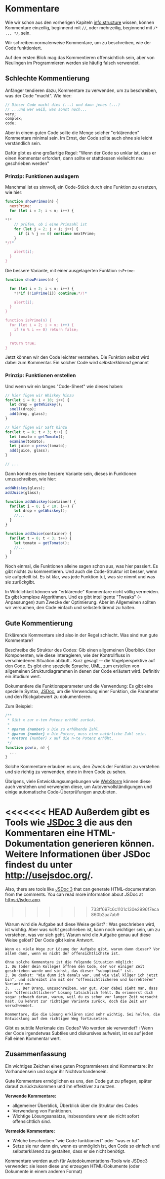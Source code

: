 # Kommentare

Wie wir schon aus den vorherigen Kapiteln <info:structure> wissen, können Kommentare einzeilig, beginnend mit  `//`, oder mehrzeilig, beginnend mit `/* ... */`, sein.

Wir schreiben normalerweise Kommentare, um zu beschreiben, wie der Code funktioniert.

Auf den ersten Blick mag das Kommentieren offensichtlich sein, aber von Neulingen im Programmieren werden sie häufig falsch verwendet.

## Schlechte Kommentierung

Anfänger tendieren dazu, Kommentare zu verwenden, um zu beschreiben, was der Code "macht". Wie hier:

```js
// Dieser Code macht dies (...) und dann jenes (...)
// ...und wer weiß, was sonst noch...
very;
complex;
code;
```

Aber in einem guten Code sollte die Menge solcher "erklärenden" Kommentare minimal sein. Im Ernst, der Code sollte auch ohne sie leicht verständlich sein.

Dafür gibt es eine großartige Regel: "Wenn der Code so unklar ist, dass er einen Kommentar erfordert, dann sollte er stattdessen vielleicht neu geschrieben werden"

### Prinzip: Funktionen auslagern

Manchmal ist es sinnvoll, ein Code-Stück durch eine Funktion zu ersetzen, wie hier:

```js
function showPrimes(n) {
  nextPrime:
  for (let i = 2; i < n; i++) {

*!*
    // prüfen, ob i eine Primzahl ist
    for (let j = 2; j < i; j++) {
      if (i % j == 0) continue nextPrime;
    }
*/!*

    alert(i);
  }
}
```

Die bessere Variante, mit einer ausgelagerten Funktion `isPrime`:


```js
function showPrimes(n) {

  for (let i = 2; i < n; i++) {
    *!*if (!isPrime(i)) continue;*/!*

    alert(i);  
  }
}

function isPrime(n) {
  for (let i = 2; i < n; i++) {
    if (n % i == 0) return false;
  }

  return true;
}
```

Jetzt können wir den Code leichter verstehen. Die Funktion selbst wird dabei zum Kommentar. Ein solcher Code wird *selbsterklärend* genannt

### Prinzip: Funktionen erstellen

Und wenn wir ein langes "Code-Sheet" wie dieses haben:

```js
// hier fügen wir Whiskey hinzu
for(let i = 0; i < 10; i++) {
  let drop = getWhiskey();
  smell(drop);
  add(drop, glass);
}

// hier fügen wir Saft hinzu
for(let t = 0; t < 3; t++) {
  let tomato = getTomato();
  examine(tomato);
  let juice = press(tomato);
  add(juice, glass);
}

// ...
```

Dann könnte es eine bessere Variante sein, dieses in Funktionen umzuschreiben, wie hier:

```js
addWhiskey(glass);
addJuice(glass);

function addWhiskey(container) {
  for(let i = 0; i < 10; i++) {
    let drop = getWhiskey();
    //...
  }
}

function addJuice(container) {
  for(let t = 0; t < 3; t++) {
    let tomato = getTomato();
    //...
  }
}
```

Noch einmal, die Funktionen alleine sagen schon aus, was hier passiert. Es gibt nichts zu kommentieren. Und auch die Code-Struktur ist besser, wenn sie aufgeteilt ist. Es ist klar, was jede Funktion tut, was sie nimmt und was sie zurückgibt.

In Wirklichkeit können wir "erklärende" Kommentare nicht völlig vermeiden. Es gibt komplexe Algorithmen. Und es gibt intelligente "Tweaks" (= Anpassungen) zum Zwecke der Optimierung. Aber im Allgemeinen sollten wir versuchen, den Code einfach und selbsterklärend zu halten.

## Gute Kommentierung

Erklärende Kommentare sind also in der Regel schlecht. Was sind nun gute Kommentare?

Beschreibe die Struktur des Codes: Gib einen allgemeinen Überblick über Komponenten, wie diese interagieren, wie der Kontrollfluss in verschiedenen Situation abläuft.. Kurz gesagt -- die Vogelperspektive auf den Code. Es gibt eine spezielle Sprache, [UML](https://de.wikipedia.org/wiki/Unified_Modeling_Language), zum erstellen von allgemeinen Strukturdiagrammen in denen der Code erläutert wird. Definitiv ein Studium wert.

Dokumentiere die Funktionsparameter und die Verwendung: Es gibt eine spezielle Syntax, [JSDoc](http://en.wikipedia.org/wiki/JSDoc), um die Verwendung einer Funktion, die Parameter und den Rückgabewert zu dokumentieren.

Zum Beispiel:
```js
/**
 * Gibt x zur n-ten Potenz erhöht zurück.
 *
 * @param {number} x Die zu erhöhende Zahl.
 * @param {number} n Die Potenz, muss eine natürliche Zahl sein.
 * @return {number} x auf die n-te Potenz erhöht.
 */
function pow(x, n) {
  ...
}
```

Solche Kommentare erlauben es uns, den Zweck der Funktion zu verstehen und sie richtig zu verwenden, ohne in ihren Code zu sehen.

Übrigens, viele Entwicklungsumgebungen wie [WebStorm](https://www.jetbrains.com/de-de/webstorm/) können diese auch verstehen und verwenden diese, um Autovervollständigungen und einige automatische Code-Überprüfungen anzubieten.

<<<<<<< HEAD
Außerdem gibt es Tools wie [JSDoc 3](https://github.com/jsdoc3/jsdoc) die aus den Kommentaren eine HTML-Dokumentation generieren können. Weitere Informationen über JSDoc findest du unter <http://usejsdoc.org/>.
=======
Also, there are tools like [JSDoc 3](https://github.com/jsdoc/jsdoc) that can generate HTML-documentation from the comments. You can read more information about JSDoc at <https://jsdoc.app>.
>>>>>>> 733ff697c6c1101c130e2996f7eca860b2aa7ab9

Warum wird die Aufgabe auf diese Weise gelöst? : Was geschrieben wird, ist wichtig. Aber was *nicht* geschrieben ist, kann noch wichtiger sein, um zu verstehen, was vor sich geht. Warum wird die Aufgabe genau auf diese Weise gelöst? Der Code gibt keine Antwort.

    Wenn es viele Wege zur Lösung der Aufgabe gibt, warum dann dieser? Vor allem dann, wenn es nicht der offensichtlichste ist.
    
    Ohne solche Kommentare ist die folgende Situation möglich:
    1. Du (oder dein Kollege) öffnen den Code, der vor einiger Zeit geschrieben wurde und siehst, das dieser "suboptimal" ist.
    2. Du denkst: "Wie dumm ich damals war, und wie viel klüger ich jetzt bin", und schreibst ihn mit der "offensichtlicheren und korrekteren" Variante um.
    3.  ... Der Drang, umzuschreiben, war gut. Aber dabei sieht man, dass die "offensichtlichere" Lösung tatsächlich fehlt. Du erinnerst dich sogar schwach daran, warum, weil du es schon vor langer Zeit versucht hast. Du kehrst zur richtigen Variante zurück, doch die Zeit war verschwendet.
    
    Kommentare, die die Lösung erklären sind sehr wichtig. Sei helfen, die Entwicklung auf dem richtigen Weg fortzusetzen. 

Gibt es subtile Merkmale des Codes? Wo werden sie verwendet? : Wenn der Code irgendetwas Subtiles und diskursives aufweist, ist es auf jeden Fall einen Kommentar wert.

## Zusammenfassung

Ein wichtiges Zeichen eines guten Programmierers sind Kommentare: ihr Vorhandensein und sogar ihr Nichtvorhandensein.

Gute Kommentare ermöglichen es uns, den Code gut zu pflegen, später darauf zurückzukommen und ihn effektiver zu nutzen.

**Verwende Kommentare:**

- allgemeiner Überblick, Überblick über die Struktur des Codes
- Verwendung von Funktionen.
- Wichtige Lösungsansätze, insbesondere wenn sie nicht sofort offensichtlich sind.

**Vermeide Kommentare:**

- Welche beschreiben "wie Code funktioniert" oder "was er tut"
- Setze sie nur dann ein, wenn es unmöglich ist, den Code so einfach und selbsterklärend zu gestalten, dass er sie nicht benötigt.

Kommentare werden auch für Autodokumentations-Tools wie JSDoc3 verwendet: sie lesen diese und erzeugen HTML-Dokumente (oder Dokumente in einem anderen Format)
